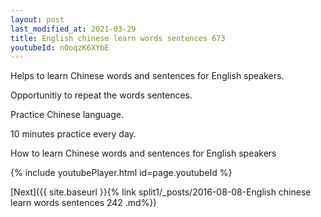 ```yaml
---
layout: post
last_modified_at: 2021-03-29
title: English chinese learn words sentences 673 
youtubeId: nOoqzK6XYbE
---
```

 
 
Helps to learn Chinese words and sentences for English speakers.

Opportunitiy to repeat the words sentences. 

Practice Chinese language. 
 
10 minutes practice every day. 
 
How to learn Chinese words and sentences for English speakers 
 
{% include youtubePlayer.html id=page.youtubeId %}
 
 
[Next]({{ site.baseurl }}{% link  split1/_posts/2016-08-08-English chinese learn words sentences 242 .md%})
 
